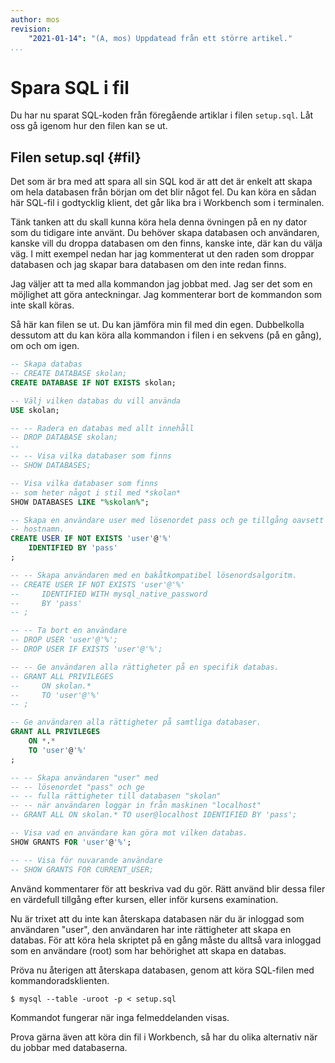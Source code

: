 ```yaml
---
author: mos
revision:
    "2021-01-14": "(A, mos) Uppdatead från ett större artikel."
...
```

Spara SQL i fil
==================================

Du har nu sparat SQL-koden från föregående artiklar i filen `setup.sql`. Låt oss gå igenom hur den filen kan se ut.



Filen setup.sql {#fil}
----------------------------------

Det som är bra med att spara all sin SQL kod är att det är enkelt att skapa om hela databasen från början om det blir något fel. Du kan köra en sådan här SQL-fil i godtycklig klient, det går lika bra i Workbench som i terminalen.

Tänk tanken att du skall kunna köra hela denna övningen på en ny dator som du tidigare inte använt. Du behöver skapa databasen och användaren, kanske vill du droppa databasen om den finns, kanske inte, där kan du välja väg. I mitt exempel nedan har jag kommenterat ut den raden som droppar databasen och jag skapar bara databasen om den inte redan finns.

Jag väljer att ta med alla kommandon jag jobbat med. Jag ser det som en möjlighet att göra anteckningar. Jag kommenterar bort de kommandon som inte skall köras.

Så här kan filen se ut. Du kan jämföra min fil med din egen. Dubbelkolla dessutom att du kan köra alla kommandon i filen i en sekvens (på en gång), om och om igen.

```sql
-- Skapa databas
-- CREATE DATABASE skolan;
CREATE DATABASE IF NOT EXISTS skolan;

-- Välj vilken databas du vill använda
USE skolan;

-- -- Radera en databas med allt innehåll
-- DROP DATABASE skolan;
--
-- -- Visa vilka databaser som finns
-- SHOW DATABASES;

-- Visa vilka databaser som finns
-- som heter något i stil med *skolan*
SHOW DATABASES LIKE "%skolan%";

-- Skapa en användare user med lösenordet pass och ge tillgång oavsett
-- hostnamn.
CREATE USER IF NOT EXISTS 'user'@'%'
    IDENTIFIED BY 'pass'
;

-- -- Skapa användaren med en bakåtkompatibel lösenordsalgoritm.
-- CREATE USER IF NOT EXISTS 'user'@'%'
--     IDENTIFIED WITH mysql_native_password
--     BY 'pass'
-- ;

-- -- Ta bort en användare
-- DROP USER 'user'@'%';
-- DROP USER IF EXISTS 'user'@'%';

-- -- Ge användaren alla rättigheter på en specifik databas.
-- GRANT ALL PRIVILEGES
--     ON skolan.*
--     TO 'user'@'%'
-- ;

-- Ge användaren alla rättigheter på samtliga databaser.
GRANT ALL PRIVILEGES
    ON *.*
    TO 'user'@'%'
;

-- -- Skapa användaren "user" med
-- -- lösenordet "pass" och ge
-- -- fulla rättigheter till databasen "skolan"
-- -- när användaren loggar in från maskinen "localhost"
-- GRANT ALL ON skolan.* TO user@localhost IDENTIFIED BY 'pass';

-- Visa vad en användare kan göra mot vilken databas.
SHOW GRANTS FOR 'user'@'%';

-- -- Visa för nuvarande användare
-- SHOW GRANTS FOR CURRENT_USER;
```

Använd kommentarer för att beskriva vad du gör. Rätt använd blir dessa filer en värdefull tillgång efter kursen, eller inför kursens examination.

Nu är trixet att du inte kan återskapa databasen när du är inloggad som användaren "user", den användaren har inte rättigheter att skapa en databas. För att köra hela skriptet på en gång måste du alltså vara inloggad som en användare (root) som har behörighet att skapa en databas.

Pröva nu återigen att återskapa databasen, genom att köra SQL-filen med kommandoradsklienten.

```text
$ mysql --table -uroot -p < setup.sql
```

Kommandot fungerar när inga felmeddelanden visas.

Prova gärna även att köra din fil i Workbench, så har du olika alternativ när du jobbar med databaserna.
